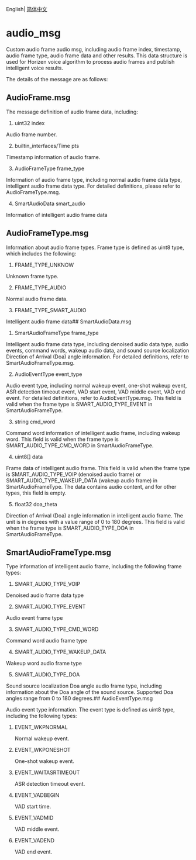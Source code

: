 English| [简体中文](./README_cn.md)

# audio_msg

Custom audio frame audio msg, including audio frame index, timestamp, audio frame type, audio frame data and other results. This data structure is used for Horizen voice algorithm to process audio frames and publish intelligent voice results.



The details of the message are as follows:

## AudioFrame.msg

The message definition of audio frame data, including:

1. uint32 index

Audio frame number.

2. builtin_interfaces/Time pts

Timestamp information of audio frame.

3. AudioFrameType frame_type

Information of audio frame type, including normal audio frame data type, intelligent audio frame data type. For detailed definitions, please refer to AudioFrameType.msg.

4. SmartAudioData smart_audio

Information of intelligent audio frame data




## AudioFrameType.msg

Information about audio frame types. Frame type is defined as uint8 type, which includes the following:

1. FRAME_TYPE_UNKNOW

Unknown frame type.

2. FRAME_TYPE_AUDIO

Normal audio frame data.

3. FRAME_TYPE_SMART_AUDIO

Intelligent audio frame data## SmartAudioData.msg

1. SmartAudioFrameType frame_type

Intelligent audio frame data type, including denoised audio data type, audio events, command words, wakeup audio data, and sound source localization Direction of Arrival (Doa) angle information. For detailed definitions, refer to SmartAudioFrameType.msg.

2. AudioEventType event_type

Audio event type, including normal wakeup event, one-shot wakeup event, ASR detection timeout event, VAD start event, VAD middle event, VAD end event. For detailed definitions, refer to AudioEventType.msg. This field is valid when the frame type is SMART_AUDIO_TYPE_EVENT in SmartAudioFrameType.

3. string cmd_word

Command word information of intelligent audio frame, including wakeup word. This field is valid when the frame type is SMART_AUDIO_TYPE_CMD_WORD in SmartAudioFrameType.

4. uint8[] data

Frame data of intelligent audio frame. This field is valid when the frame type is SMART_AUDIO_TYPE_VOIP (denoised audio frame) or SMART_AUDIO_TYPE_WAKEUP_DATA (wakeup audio frame) in SmartAudioFrameType. The data contains audio content, and for other types, this field is empty.

5. float32 doa_theta

Direction of Arrival (Doa) angle information in intelligent audio frame. The unit is in degrees with a value range of 0 to 180 degrees. This field is valid when the frame type is SMART_AUDIO_TYPE_DOA in SmartAudioFrameType.

## SmartAudioFrameType.msg

Type information of intelligent audio frame, including the following frame types:

1. SMART_AUDIO_TYPE_VOIP

Denoised audio frame data type

2. SMART_AUDIO_TYPE_EVENT

Audio event frame type

3. SMART_AUDIO_TYPE_CMD_WORD

Command word audio frame type

4. SMART_AUDIO_TYPE_WAKEUP_DATA

Wakeup word audio frame type

5. SMART_AUDIO_TYPE_DOA

Sound source localization Doa angle audio frame type, including information about the Doa angle of the sound source. Supported Doa angles range from 0 to 180 degrees.## AudioEventType.msg

Audio event type information. The event type is defined as uint8 type, including the following types:

1. EVENT_WKPNORMAL

   Normal wakeup event.

2. EVENT_WKPONESHOT

   One-shot wakeup event.

3. EVENT_WAITASRTIMEOUT

   ASR detection timeout event.

4. EVENT_VADBEGIN

   VAD start time.

5. EVENT_VADMID

   VAD middle event.

6. EVENT_VADEND

   VAD end event.